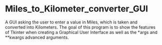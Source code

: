 # Miles_to_Kilometer_converter_GUI
A GUI asking the user to enter a value in Miles, which is taken and converted into Kilometers. 
The goal of this program is to show the features of Tkinter when creating a Graphical User Interface as well as the *args and **kwargs advanced arguments.

